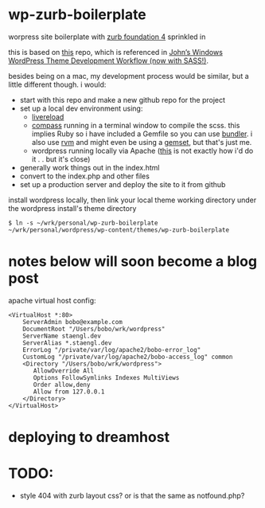 wp-zurb-boilerplate
===================

worpress site boilerplate with [zurb foundation 4](http://foundation.zurb.com/) sprinkled in

this is based on [this](https://github.com/inverse-paradox/boilerplate) repo, which is referenced in [John’s Windows WordPress Theme Development Workflow (now with SASS!)](http://www.inverseparadox.com/2013/05/johns-windows-wordpress-theme-development-workflow-now-with-sass/).

besides being on a mac, my development process would be similar, but a little different though. i would:

* start with this repo and make a new github repo for the project
* set up a local dev environment using:
  * [livereload](http://livereload.com/)
  * [compass](http://compass-style.org/) running in a terminal window to compile the scss. this implies Ruby so i have included a Gemfile so you can use [bundler](http://gembundler.com/). i also use [rvm](http://rvm.io/) and might even be using a [gemset](http://rvm.io/gemsets), but that's just me.
  * wordpress running locally via Apache ([this](http://rzen.net/development/local-develoment-in-osx/) is not exactly how i'd do it . . but it's close)
* generally work things out in the index.html
* convert to the index.php and other files
* set up a production server and deploy the site to it from github


install wordpress locally, then link your local theme working directory under the wordpress install's theme directory

```
$ ln -s ~/wrk/personal/wp-zurb-boilerplate ~/wrk/personal/wordpress/wp-content/themes/wp-zurb-boilerplate
```

notes below will soon become a blog post
=====
apache virtual host config:

```
<VirtualHost *:80>
    ServerAdmin bobo@example.com
    DocumentRoot "/Users/bobo/wrk/wordpress"
    ServerName staengl.dev
    ServerAlias *.staengl.dev
    ErrorLog "/private/var/log/apache2/bobo-error_log"
    CustomLog "/private/var/log/apache2/bobo-access_log" common
    <Directory "/Users/bobo/wrk/wordpress">
       AllowOverride All
       Options FollowSymlinks Indexes MultiViews
       Order allow,deny
       Allow from 127.0.0.1
    </Directory>
</VirtualHost>
```

deploying to dreamhost
=====


TODO:
=====
* style 404 with zurb layout css? or is that the same as notfound.php?